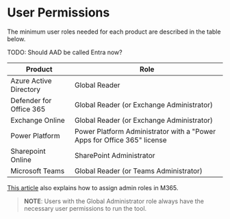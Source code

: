 # User Permissions

The minimum user roles needed for each product are described in the table below.

TODO:  Should AAD be called Entra now?

| Product                 | Role                                                                    |
| ----------------------- | ----------------------------------------------------------------------- |
| Azure Active Directory  | Global Reader                                                           |
| Defender for Office 365 | Global Reader (or Exchange Administrator)                               |
| Exchange Online         | Global Reader (or Exchange Administrator)                               |
| Power Platform          | Power Platform Administrator with a "Power Apps for Office 365" license |
| Sharepoint Online       | SharePoint Administrator                                                |
| Microsoft Teams         | Global Reader (or Teams Administrator)                                  |

[This article](https://learn.microsoft.com/en-us/microsoft-365/admin/add-users/assign-admin-roles?view=o365-worldwide) also explains how to assign admin roles in M365.

> **NOTE**: Users with the Global Administrator role always have the necessary user permissions to run the tool.